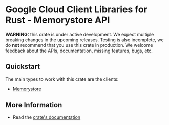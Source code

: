 # Google Cloud Client Libraries for Rust - Memorystore API

<!-- Code generated by sidekick. DO NOT EDIT. -->

**WARNING:** this crate is under active development. We expect multiple breaking
changes in the upcoming releases. Testing is also incomplete, we do **not**
recommend that you use this crate in production. We welcome feedback about the
APIs, documentation, missing features, bugs, etc.



## Quickstart

The main types to work with this crate are the clients:

* [Memorystore](https://docs.rs/google-cloud-memorystore-v1/latest/google_cloud_memorystore_v1/client/struct.Memorystore.html)

## More Information

* Read the [crate's documentation](https://docs.rs/google-cloud-memorystore-v1/latest/google-cloud-memorystore-v1)
